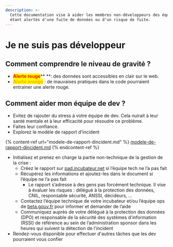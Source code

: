 ```yaml
---
description: >-
  Cette documentation vise à aider les membres non-développeurs des équipes
  étant alertés d'une fuite de données ou d'un risque de fuite.
---
```


# Je ne suis pas développeur

## Comment comprendre le niveau de gravité ?

* <mark style="color:red;">**Alerte rouge**</mark>** **: des données sont accessibles en clair sur le web.
* <mark style="color:orange;">**Alerte orange**</mark> : de mauvaises pratiques dans le code pourraient entrainer une alerte rouge.

## Comment aider mon équipe de dev ?

* Evitez de rajouter du stress à votre équipe de dev. Cela nuirait à leur santé mentale et à leur efficacité pour résoudre ce problème.
* Faites leur confiance.
* Explorez le modèle de rapport d'incident

{% content-ref url="modele-de-rapport-dincident.md" %}
[modele-de-rapport-dincident.md](modele-de-rapport-dincident.md)
{% endcontent-ref %}

* Initialisez et prenez en charge la partie non-technique de la gestion de la crise :
  * Créez le rapport sur [pad.incubateur.net](http://pad.incubateur.net) si l’équipe tech ne l’a pas fait
  * Récupérez les informations et ajoutez-les dans le document si l’équipe ne l’a pas fait&#x20;
    * Le rapport s’adresse à des gens pas forcément technique. Il vise à évaluer les risques : délégué à la protection des données, CNIL, responsable sécurité, ANSSI, décideurs, …
  * Contactez l’équipe technique de votre incubateur et/ou l’équipe ops de [beta.gouv.fr](http://beta.gouv.fr) pour informer et demander de l’aide
  * Communiquez auprès de votre délégué à la protection des données (DPO) et responsable de la sécurité des systèmes d'information (RSSI) de référence au sein de l’administration sponsor dans les heures qui suivent la détection de l'incident
* Rendez-vous disponible pour effectuer d'autres tâches que les dev pourraient vous confier
